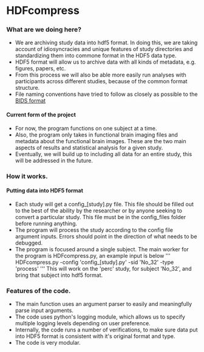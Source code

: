 # HDFcompress

### What are we doing here?
- We are archiving study data into hdf5 format. In doing this, we are taking account of idiosyncracies and unique features of study directories and standardizing them into commone format in the HDF5 data type.
- HDF5 format will allow us to archive data with all kinds of metadata, e.g. figures, papers, etc.
- From this process we will also be able more easily run analyses with participants across different studies, because of the common format structure.
- File naming conventions have tried to follow as closely as possible to the [BIDS format](http://bids.neuroimaging.io/)

#### Current form of the project
- For now, the program functions on one subject at a time.
- Also, the program only takes in functional brain imaging files and metadata about the functional brain images. These are the two main aspects of results and statistical analysis for a given study.
- Eventually, we will build up to including all data for an entire study, this will be addressed in the future.

### How it works.

#### Putting data into HDF5 format
- Each study will get a config_[study].py file. This file should be filled out to the best of the ability by the researcher or by anyone seeking to convert a particular study. This file must be in the config_files folder before running anything.
- The program will process the study according to the config file argument inputs. Errors should point in the direction of what needs to be debugged. 
- The program is focused around a single subject. 
The main worker for the program is HDFcompress.py, an example input is below 
'''
HDFcompress.py -config 'config_[study].py' -sid 'No_32' -type 'process'
'''
This will work on the 'perc' study, for subject 'No_32', and bring that subject into hdf5 format.

### Features of the code.
- The main function uses an argument parser to easily and meaningfully parse input arguments. 
- The code uses python's logging module, which allows us to specify multiple logging levels depending on user preference. 
- Internally, the code runs a number of verifications, to make sure data put into HDF5 format is consistent with it's original format and type.
- The code is very modular.
